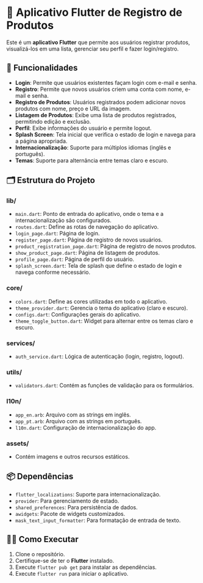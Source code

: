 # 📱 **Aplicativo Flutter de Registro de Produtos**

Este é um **aplicativo Flutter** que permite aos usuários registrar produtos, visualizá-los em uma lista, gerenciar seu perfil e fazer login/registro.

## 🚀 Funcionalidades

- **Login**: Permite que usuários existentes façam login com e-mail e senha.
- **Registro**: Permite que novos usuários criem uma conta com nome, e-mail e senha.
- **Registro de Produtos**: Usuários registrados podem adicionar novos produtos com nome, preço e URL da imagem.
- **Listagem de Produtos**: Exibe uma lista de produtos registrados, permitindo edição e exclusão.
- **Perfil**: Exibe informações do usuário e permite logout.
- **Splash Screen**: Tela inicial que verifica o estado de login e navega para a página apropriada.
- **Internacionalização**: Suporte para múltiplos idiomas (inglês e português).
- **Temas**: Suporte para alternância entre temas claro e escuro.

## 🗂️ Estrutura do Projeto

### **lib/**
- `main.dart`: Ponto de entrada do aplicativo, onde o tema e a internacionalização são configurados.
- `routes.dart`: Define as rotas de navegação do aplicativo.
- `login_page.dart`: Página de login.
- `register_page.dart`: Página de registro de novos usuários.
- `product_registration_page.dart`: Página de registro de novos produtos.
- `show_product_page.dart`: Página de listagem de produtos.
- `profile_page.dart`: Página de perfil do usuário.
- `splash_screen.dart`: Tela de splash que define o estado de login e navega conforme necessário.

### **core/**
- `colors.dart`: Define as cores utilizadas em todo o aplicativo.
- `theme_provider.dart`: Gerencia o tema do aplicativo (claro e escuro).
- `configs.dart`: Configurações gerais do aplicativo.
- `theme_toggle_button.dart`: Widget para alternar entre os temas claro e escuro.

### **services/**
- `auth_service.dart`: Lógica de autenticação (login, registro, logout).

### **utils/**
- `validators.dart`: Contém as funções de validação para os formulários.

### **l10n/**
- `app_en.arb`: Arquivo com as strings em inglês.
- `app_pt.arb`: Arquivo com as strings em português.
- `l10n.dart`: Configuração de internacionalização do app.

### **assets/**
- Contém imagens e outros recursos estáticos.

## 📦 Dependências

- `flutter_localizations`: Suporte para internacionalização.
- `provider`: Para gerenciamento de estado.
- `shared_preferences`: Para persistência de dados.
- `awidgets`: Pacote de widgets customizados.
- `mask_text_input_formatter`: Para formatação de entrada de texto.

## 🏃‍♂️ Como Executar

1. Clone o repositório.
2. Certifique-se de ter o **Flutter** instalado.
3. Execute `flutter pub get` para instalar as dependências.
4. Execute `flutter run` para iniciar o aplicativo.
